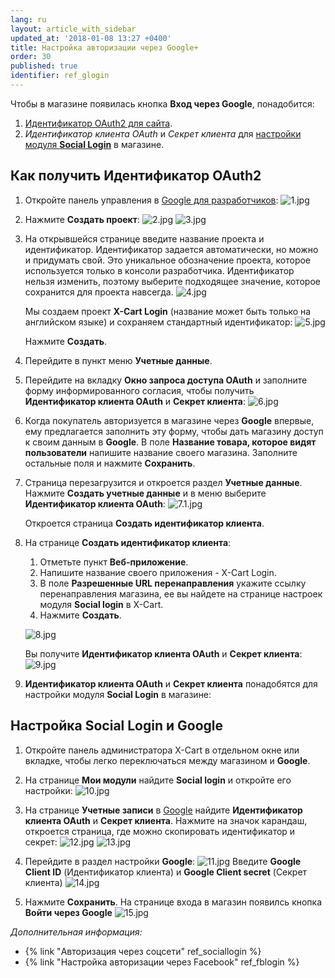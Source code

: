 ```yaml
---
lang: ru
layout: article_with_sidebar
updated_at: '2018-01-08 13:27 +0400'
title: Настройка авторизации через Google+
order: 30
published: true
identifier: ref_glogin
---
```

Чтобы в магазине появилась кнопка **Вход через Google**, понадобится:

1.   [Идентификатор OAuth2 для сайта](#как-получить-идентификатор-oauth2-).
2.  _Идентификатор клиента OAuth_ и _Секрет клиента_ для [настройки модуля **Social Login**](#настройка-social-login-и-google) в магазине.

## Как получить Идентификатор OAuth2  

1.  Откройте панель управления в [Google для разработчиков](https://console.developers.google.com):
	![1.jpg]({{site.baseurl}}/attachments/ref_glogin/1.jpg)

2.  Нажмите **Создать проект**:
	![2.jpg]({{site.baseurl}}/attachments/ref_glogin/2.jpg)
    ![3.jpg]({{site.baseurl}}/attachments/ref_glogin/3.jpg)

3.  На открывшейся странице введите название проекта и идентификатор. Идентификатор задается автоматически, но можно и придумать свой. Это уникальное обозначение проекта, которое используется только в консоли разработчика. Идентификатор нельзя изменить, поэтому выберите подходящее значение, которое сохранится для проекта навсегда.
    ![4.jpg]({{site.baseurl}}/attachments/ref_glogin/4.jpg)
    
    Мы создаем проект **X-Cart Login** (название может быть только на английском языке) и сохраняем стандартный идентификатор:
   	![5.jpg]({{site.baseurl}}/attachments/ref_glogin/5.jpg)

    Нажмите **Создать**. 
    
4.  Перейдите в пункт меню **Учетные данные**.
        
5.	Перейдите на вкладку **Окно запроса доступа OAuth** и заполните форму информированного согласия, чтобы получить **Идентификатор клиента OAuth** и **Секрет клиента**:
	![6.jpg]({{site.baseurl}}/attachments/ref_glogin/6.jpg)
    
6.	Когда покупатель авторизуется в магазине через **Google** впервые, ему предлагается заполнить эту форму, чтобы дать магазину доступ к своим данным в **Google**. В поле **Название товара, которое видят пользователи** напишите название своего магазина. Заполните остальные поля и нажмите **Сохранить**.
	
7.  Страница перезагрузится и откроется раздел **Учетные данные**. Нажмите **Создать учетные данные** и в меню выберите **Идентификатор клиента OAuth**:
    ![7.1.jpg]({{site.baseurl}}/attachments/ref_glogin/7.1.jpg)

    Откроется страница **Создать идентификатор клиента**.
        
8.  На странице **Создать идентификатор клиента**:

    1) Отметьте пункт **Веб-приложение**.
    2) Напишите название своего приложения - X-Cart Login.
    3) В поле **Разрешенные URL перенаправления** укажите ссылку перенаправления магазина, ее вы найдете на странице настроек модуля **Social login** в X-Cart.
    4) Нажмите **Создать**.
    
    ![8.jpg]({{site.baseurl}}/attachments/ref_glogin/8.jpg)

    Вы получите **Идентификатор клиента OAuth** и **Секрет клиента**:
    ![9.jpg]({{site.baseurl}}/attachments/ref_glogin/9.jpg)
    
9.	**Идентификатор клиента OAuth** и **Секрет клиента** понадобятся для настройки модуля **Social Login** в магазине:
	
## Настройка Social Login и Google

1.  Откройте панель администратора X-Cart  в отдельном окне или вкладке, чтобы легко переключаться между магазином и **Google**.
	
2.  На странице **Мои модули** найдите **Social login** и откройте его настройки:
    ![10.jpg]({{site.baseurl}}/attachments/ref_glogin/10.jpg)
     
3.  На странице **Учетные записи** в [Google](https://console.developers.google.com/) найдите **Идентификатор клиента OAuth** и **Секрет клиента**. Нажмите на значок карандаш, откроется страница, где можно скопировать идентификатор и секрет:
    ![12.jpg]({{site.baseurl}}/attachments/ref_glogin/12.jpg)
    ![13.jpg]({{site.baseurl}}/attachments/ref_glogin/13.jpg)

4.  Перейдите в раздел настройки **Google**:
    ![11.jpg]({{site.baseurl}}/attachments/ref_glogin/11.jpg)
    Введите **Google Client ID** (Идентификатор клиента) и **Google Client secret** (Секрет клиента)
    ![14.jpg]({{site.baseurl}}/attachments/ref_glogin/14.jpg)

5.  Нажмите **Сохранить**. На странице входа в магазин появилсь кнопка **Войти через Google**
    ![15.jpg]({{site.baseurl}}/attachments/ref_glogin/15.jpg)
    
_Дополнительная информация:_

*   {% link "Авторизация через соцсети" ref_sociallogin %}
*   {% link "Настройка авторизации через Facebook" ref_fblogin %}
